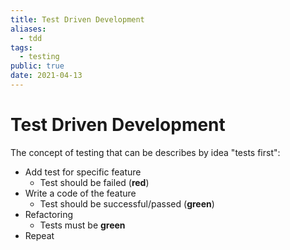 ```yaml
---
title: Test Driven Development
aliases:
  - tdd
tags:
  - testing
public: true
date: 2021-04-13
---
```


# Test Driven Development

The concept of testing that can be describes by idea "tests first":

* Add test for specific feature
  * Test should be failed (**red**)
* Write a code of the feature
  * Test should be successful/passed (**green**)
* Refactoring
  * Tests must be **green**
* Repeat
